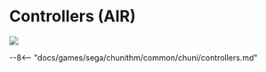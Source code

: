# Controllers (AIR)
<img class="header-logo" src="/img/sega/chunithm/air/logo.png">

--8<-- "docs/games/sega/chunithm/common/chuni/controllers.md"
